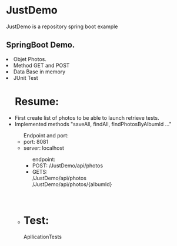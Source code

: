 # JustDemo
JustDemo is a repository spring boot example

<h2>SpringBoot Demo.</h2>

<li>Objet Photos.</li>

<li>Method GET and POST</li>

<li>Data Base in memory</li>

<li>JUnit Test</li>

<ul><h1>Resume: </h1>
   
   <li> First create list of photos to be able to launch retrieve tests.</li>
  
   <li>Implemented methods "saveAll, findAll, findPhotosByAlbumId ..."</li>
 </li> 
     <ul>Endpoint and port:

  <li>port: 8081</li>
  <li>server: localhost</li>
  <ul>endpoint:
     <li>POST: /JustDemo/api/photos
    <li>GETS: </li>
          /JustDemo/api/photos<BR>
     /JustDemo/api/photos/{albumId}</ul></br></br>
          
<li><h1>Test: </h1>ApllicationTests    
</ul>
